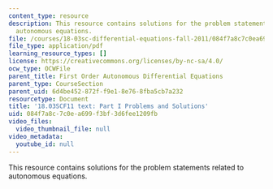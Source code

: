 ```yaml
---
content_type: resource
description: This resource contains solutions for the problem statements related to
  autonomous equations.
file: /courses/18-03sc-differential-equations-fall-2011/084f7a8c7c0ea699f3bf3d6fee1209fb_MIT18_03SCF11_ps3_s10s.pdf
file_type: application/pdf
learning_resource_types: []
license: https://creativecommons.org/licenses/by-nc-sa/4.0/
ocw_type: OCWFile
parent_title: First Order Autonomous Differential Equations
parent_type: CourseSection
parent_uid: 6d4be452-872f-f9e1-8e76-8fba5cb7a232
resourcetype: Document
title: '18.03SCF11 text: Part I Problems and Solutions'
uid: 084f7a8c-7c0e-a699-f3bf-3d6fee1209fb
video_files:
  video_thumbnail_file: null
video_metadata:
  youtube_id: null
---
```

This resource contains solutions for the problem statements related to autonomous equations.